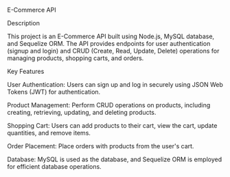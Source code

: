 E-Commerce API

Description

This project is an E-Commerce API built using Node.js, MySQL database, and Sequelize ORM. The API provides endpoints for user authentication (signup and login) and CRUD (Create, Read, Update, Delete) operations for managing products, shopping carts, and orders.

Key Features

User Authentication: Users can sign up and log in securely using JSON Web Tokens (JWT) for authentication.

Product Management: Perform CRUD operations on products, including creating, retrieving, updating, and deleting products.

Shopping Cart: Users can add products to their cart, view the cart, update quantities, and remove items.

Order Placement: Place orders with products from the user's cart.

Database: MySQL is used as the database, and Sequelize ORM is employed for efficient database operations.
